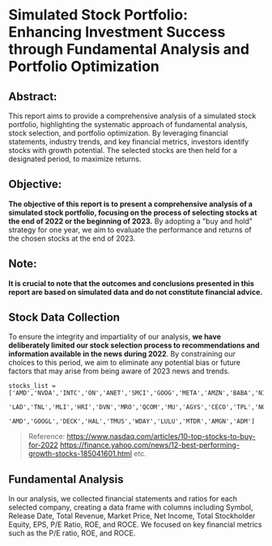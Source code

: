 # Simulated Stock Portfolio: Enhancing Investment Success through Fundamental Analysis and Portfolio Optimization

## Abstract:

This report aims to provide a comprehensive analysis of a simulated stock portfolio, highlighting the systematic approach of fundamental analysis, stock selection, and portfolio optimization. By leveraging financial statements, industry trends, and key financial metrics, investors identify stocks with growth potential. The selected stocks are then held for a designated period, to maximize returns.

## Objective:

**The objective of this report is to present a comprehensive analysis of a simulated stock portfolio, focusing on the process of selecting stocks at the end of 2022 or the beginning of 2023.** By adopting a "buy and hold" strategy for one year, we aim to evaluate the performance and returns of the chosen stocks at the end of 2023.

## Note: 
**It is crucial to note that the outcomes and conclusions presented in this report are based on simulated data and do not constitute financial advice.**

## Stock Data Collection 

To ensure the integrity and impartiality of our analysis, **we have deliberately limited our stock selection process to recommendations and information available in the news during 2022**. By constraining our choices to this period, we aim to eliminate any potential bias or future factors that may arise from being aware of 2023 news and trends.

```
stocks_list = ['AMD','NVDA','INTC','ON','ANET','SMCI','GOOG','META','AMZN','BABA','NIO','AMC','NFLX','ADBE','TSLA','UBER','PINS','AAPL',
              'LAD','TNL','MLI','HRI','DVN','MRO','QCOM','MU','AGYS','CECO','TPL','NOV','MRC','ELF','ATI','XOM','CVX','CRM',
              'AMD','GOOGL','DECK','HAL','TMUS','WDAY','LULU','MTDR','AMGN','ADM']
```
> Reference:
> https://www.nasdaq.com/articles/10-top-stocks-to-buy-for-2022
> https://finance.yahoo.com/news/12-best-performing-growth-stocks-185041601.html
> etc.


## Fundamental Analysis

In our analysis, we collected financial statements and ratios for each selected company, creating a data frame with columns including Symbol, Release Date, Total Revenue, Market Price, Net Income, Total Stockholder Equity, EPS, P/E Ratio, ROE, and ROCE. We focused on key financial metrics such as the P/E ratio, ROE, and ROCE.

